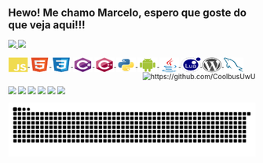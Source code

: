 ## Hewo! Me chamo Marcelo, espero que goste do que veja aqui!!! 
 <div>
  <a href="https://github.com/CoolbusUwU">
  <img height="180em" src="https://github-readme-stats.vercel.app/api?username=CoolbusUwU&show_icons=true&theme=bear&include_all_commits=true&count_private=true"/>
  <img height="180em" src="https://github-readme-stats.vercel.app/api/top-langs/?username=CoolbusUwU&layout=compact&langs_count=7&theme=bear"/>
</div>
<div style="display: inline_block"><br>
  <img align="center" alt="https://github.com/CoolbusUwU" height="30" width="40" src="https://raw.githubusercontent.com/devicons/devicon/master/icons/javascript/javascript-plain.svg">
  <img align="center" alt="https://github.com/CoolbusUwU" height="30" width="40" src="https://raw.githubusercontent.com/devicons/devicon/master/icons/html5/html5-original.svg">
  <img align="center" alt="https://github.com/CoolbusUwU" height="30" width="40" src="https://raw.githubusercontent.com/devicons/devicon/master/icons/css3/css3-original.svg">
  <img align="center" alt="https://github.com/CoolbusUwU" height="30" width="40" src="https://raw.githubusercontent.com/devicons/devicon/master/icons/csharp/csharp-original.svg">
  <img align="center" alt="https://github.com/CoolbusUwU" height="30" width="40" src="https://raw.githubusercontent.com/devicons/devicon/master/icons/cplusplus/cplusplus-original.svg">
  <img align="center" alt="https://github.com/CoolbusUwU" height="30" width="40" src="https://raw.githubusercontent.com/devicons/devicon/master/icons/python/python-original.svg">
  <img align="center" alt="https://github.com/CoolbusUwU" height="30" width="40" src="https://raw.githubusercontent.com/devicons/devicon/master/icons/android/android-plain.svg">
  <img align="center" alt="https://github.com/CoolbusUwU" height="30" width="40" src="https://raw.githubusercontent.com/devicons/devicon/master/icons/java/java-original.svg">
  <img align="center" alt="https://github.com/CoolbusUwU" height="30" width="40" src="https://raw.githubusercontent.com/devicons/devicon/master/icons/lua/lua-original-wordmark.svg">
  <img align="center" alt="https://github.com/CoolbusUwU" height="30" width="40" src="https://raw.githubusercontent.com/devicons/devicon/master/icons/wordpress/wordpress-plain.svg">
  <img align="center" alt="https://github.com/CoolbusUwU" height="30" width="40" src="https://raw.githubusercontent.com/devicons/devicon/master/icons/mysql/mysql-original.svg">
  <img align="right" alt="https://github.com/CoolbusUwU" src="https://cdn.discordapp.com/attachments/753466762560929862/879579056457252914/marcy_2.png">
</div>  
    
  ##
 
 <div> 
  <a href="https://discord.gg/qsdJ8zqX52" target="_blank"><img src="https://img.shields.io/badge/Discord-7289DA?style=for-the-badge&logo=discord&logoColor=white" target="_blank"></a>  
  <a href="https://www.instagram.com/marceloo_cc/" target="_blank"><img src="https://img.shields.io/badge/-Instagram-%23E4405F?style=for-the-badge&logo=instagram&logoColor=white" target="_blank"></a>
 	<a href="https://www.twitch.tv/coolbusxd" target="_blank"><img src="https://img.shields.io/badge/Twitch-9146FF?style=for-the-badge&logo=twitch&logoColor=white" target="_blank"></a>
  <a href = "mailto:marcelocarloscustodio.mcc@gmail.com"><img src="https://img.shields.io/badge/-Gmail-%23333?style=for-the-badge&logo=gmail&logoColor=white" target="_blank"></a>
  <a href = "https://twitter.com/CoolbusXD"><img src="https://img.shields.io/badge/Twitter-1DA1F2?style=for-the-badge&logo=twitter&logoColor=white" target="_blank"></a>
  <a href = "https://t.me/Coolbus_uwu"><img src="https://img.shields.io/badge/Telegram-2CA5E0?style=for-the-badge&logo=telegram&logoColor=white"></a>
 </div> 
   
  ![Snake animation](https://github.com/CoolbusUwU/CoolbusUwU/blob/output/github-contribution-grid-snake.svg)
 
